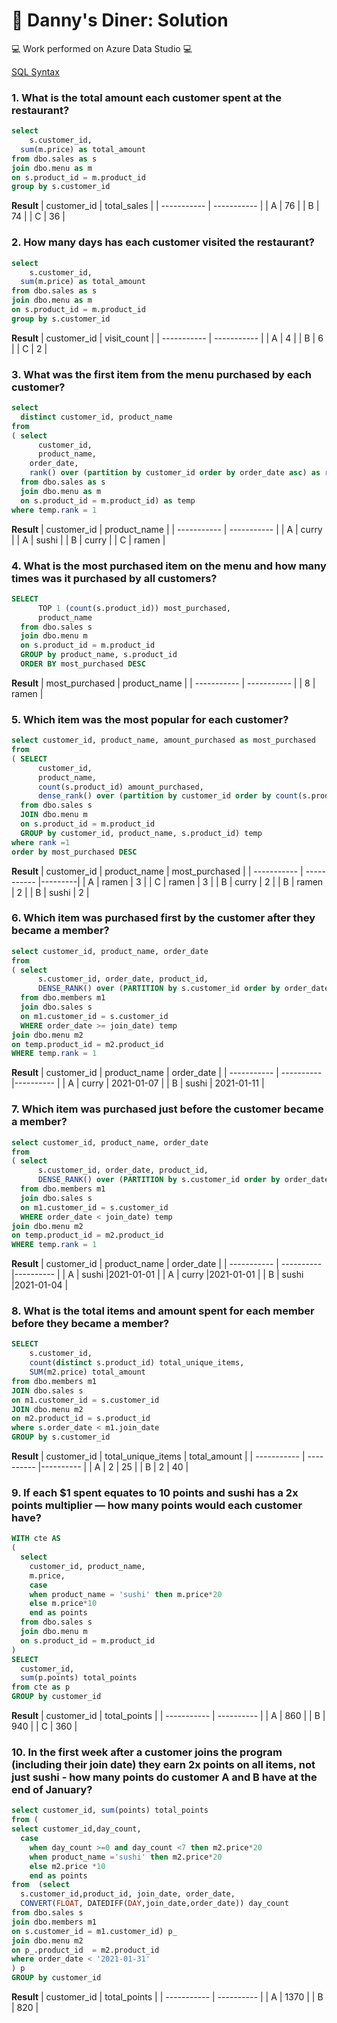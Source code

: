 # 🍜 Danny's Diner: Solution

💻 Work performed on Azure Data Studio 💻

[SQL Syntax](https://github.com/Chicong00/8-week-SQL-challenge/blob/main/Case%20Study%20%231%20-%20Danny's%20Diner/Danny_dinner.sql)

### 1. What is the total amount each customer spent at the restaurant?
````sql
select 
	s.customer_id,
  sum(m.price) as total_amount
from dbo.sales as s 
join dbo.menu as m
on s.product_id = m.product_id
group by s.customer_id
````
**Result**
| customer_id | total_sales |
| ----------- | ----------- |
| A           | 76          |
| B           | 74          |
| C           | 36          |

### 2. How many days has each customer visited the restaurant?
````sql
select 
	s.customer_id,
  sum(m.price) as total_amount
from dbo.sales as s 
join dbo.menu as m
on s.product_id = m.product_id
group by s.customer_id
````
**Result**
| customer_id | visit_count |
| ----------- | ----------- |
| A           | 4          |
| B           | 6          |
| C           | 2          |

### 3. What was the first item from the menu purchased by each customer?
````sql
select 
  distinct customer_id, product_name 
from
( select
	  customer_id,
	  product_name,
    order_date,
    rank() over (partition by customer_id order by order_date asc) as rank
  from dbo.sales as s
  join dbo.menu as m 
  on s.product_id = m.product_id) as temp
where temp.rank = 1
````
**Result**
| customer_id | product_name | 
| ----------- | ----------- |
| A           | curry        | 
| A           | sushi        | 
| B           | curry        | 
| C           | ramen        |

### 4. What is the most purchased item on the menu and how many times was it purchased by all customers?
````sql
SELECT
      TOP 1 (count(s.product_id)) most_purchased,
      product_name
  from dbo.sales s 
  join dbo.menu m 
  on s.product_id = m.product_id
  GROUP by product_name, s.product_id
  ORDER BY most_purchased DESC
````
**Result**
| most_purchased | product_name | 
| ----------- | ----------- |
| 8       | ramen |
### 5. Which item was the most popular for each customer?
````sql
select customer_id, product_name, amount_purchased as most_purchased
from 
( SELECT
      customer_id,
      product_name,
      count(s.product_id) amount_purchased,
      dense_rank() over (partition by customer_id order by count(s.product_id) desc ) rank 
  from dbo.sales s 
  JOIN dbo.menu m 
  on s.product_id = m.product_id
  GROUP by customer_id, product_name, s.product_id) temp 
where rank =1 
order by most_purchased DESC
````
**Result**
| customer_id | product_name | most_purchased |
| ----------- | ----------- |---------|
| A | ramen | 3 |
| C | ramen | 3 |
| B | curry | 2 |
| B | ramen | 2 |
| B | sushi | 2 |
### 6. Which item was purchased first by the customer after they became a member?
````sql
select customer_id, product_name, order_date
from 
( select
      s.customer_id, order_date, product_id,
      DENSE_RANK() over (PARTITION by s.customer_id order by order_date asc) rank 
  from dbo.members m1 
  join dbo.sales s 
  on m1.customer_id = s.customer_id
  WHERE order_date >= join_date) temp 
join dbo.menu m2
on temp.product_id = m2.product_id
WHERE temp.rank = 1
````
**Result**
| customer_id | product_name  | order_date |
| ----------- | ---------- |----------  |
| A           | curry      | 2021-01-07 |
| B           |  sushi     | 2021-01-11 |
### 7. Which item was purchased just before the customer became a member?
````sql
select customer_id, product_name, order_date
from 
( select
      s.customer_id, order_date, product_id,
      DENSE_RANK() over (PARTITION by s.customer_id order by order_date desc) rank 
  from dbo.members m1 
  join dbo.sales s 
  on m1.customer_id = s.customer_id
  WHERE order_date < join_date) temp 
join dbo.menu m2
on temp.product_id = m2.product_id
WHERE temp.rank = 1
````
**Result**
| customer_id | product_name  | order_date |
| ----------- | ---------- |----------  |
| A           |   sushi        |2021-01-01 |
| A           |   curry        |2021-01-01 |
| B           |   sushi        |2021-01-04 |
### 8. What is the total items and amount spent for each member before they became a member?
````sql
SELECT
    s.customer_id,
    count(distinct s.product_id) total_unique_items,
    SUM(m2.price) total_amount 
from dbo.members m1
JOIN dbo.sales s 
on m1.customer_id = s.customer_id
JOIN dbo.menu m2
on m2.product_id = s.product_id
where s.order_date < m1.join_date
GROUP by s.customer_id
````
**Result**
| customer_id | total_unique_items | total_amount |
| ----------- | ---------- |----------  |
| A           | 2 |  25       |
| B           | 2 |  40       |
### 9. If each $1 spent equates to 10 points and sushi has a 2x points multiplier — how many points would each customer have?
````sql
WITH cte AS
(
  select 
    customer_id, product_name,
    m.price,
    case 
    when product_name = 'sushi' then m.price*20 
    else m.price*10
    end as points
  from dbo.sales s 
  join dbo.menu m 
  on s.product_id = m.product_id
)
SELECT 
  customer_id, 
  sum(p.points) total_points
from cte as p 
GROUP by customer_id
````
**Result**
| customer_id | total_points | 
| ----------- | ---------- |
| A           | 860 |
| B           | 940 |
| C           | 360 |
### 10. In the first week after a customer joins the program (including their join date) they earn 2x points on all items, not just sushi - how many points do customer A and B have at the end of January?
````sql
select customer_id, sum(points) total_points
from (
select customer_id,day_count,
  case 
    when day_count >=0 and day_count <7 then m2.price*20
    when product_name ='sushi' then m2.price*20
    else m2.price *10
    end as points 
from  (select 
  s.customer_id,product_id, join_date, order_date,
  CONVERT(FLOAT, DATEDIFF(DAY,join_date,order_date)) day_count
from dbo.sales s 
join dbo.members m1 
on s.customer_id = m1.customer_id) p_
join dbo.menu m2
on p_.product_id  = m2.product_id
where order_date < '2021-01-31'
) p
GROUP by customer_id
````
**Result**
| customer_id | total_points | 
| ----------- | ---------- |
| A           | 1370 |
| B           | 820 |
